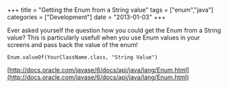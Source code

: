 +++
title 		= "Getting the Enum from a String value"
tags 		= ["enum","java"]
categories	= ["Development"]
date		= "2013-01-03"
+++

Ever asked yourself the question how you could get the Enum from a String value? This is particularly usefull when you use Enum values in your screens and pass back the value of the enum!

    Enum.valueOf(YourClassName.class, "String Value")

[http://docs.oracle.com/javase/6/docs/api/java/lang/Enum.html](http://docs.oracle.com/javase/6/docs/api/java/lang/Enum.html)